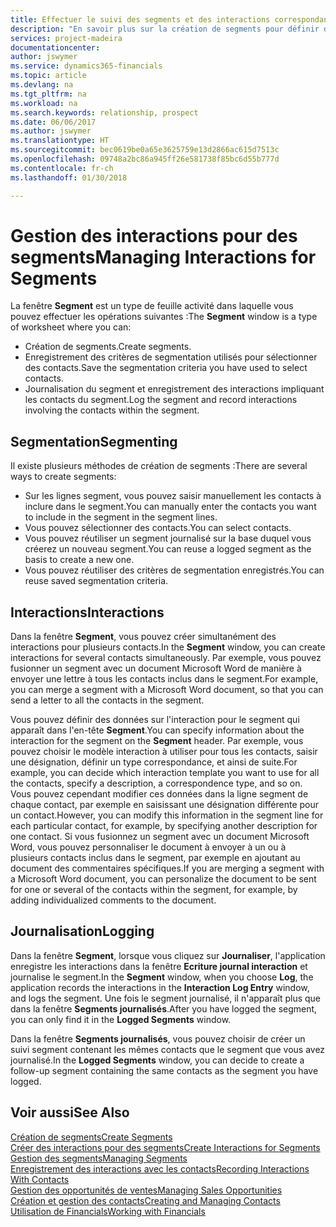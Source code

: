 ```yaml
---
title: Effectuer le suivi des segments et des interactions correspondantes| Microsoft Docs
description: "En savoir plus sur la création de segments pour définir des groupes de contacts et spécifier des interactions pour des segments."
services: project-madeira
documentationcenter: 
author: jswymer
ms.service: dynamics365-financials
ms.topic: article
ms.devlang: na
ms.tgt_pltfrm: na
ms.workload: na
ms.search.keywords: relationship, prospect
ms.date: 06/06/2017
ms.author: jswymer
ms.translationtype: HT
ms.sourcegitcommit: bec0619be0a65e3625759e13d2866ac615d7513c
ms.openlocfilehash: 09748a2bc86a945ff26e581738f85bc6d55b777d
ms.contentlocale: fr-ch
ms.lasthandoff: 01/30/2018

---
```

# <a name="managing-interactions-for-segments"></a><span data-ttu-id="bfefa-103">Gestion des interactions pour des segments</span><span class="sxs-lookup"><span data-stu-id="bfefa-103">Managing Interactions for Segments</span></span>
<span data-ttu-id="bfefa-104">La fenêtre **Segment** est un type de feuille activité dans laquelle vous pouvez effectuer les opérations suivantes :</span><span class="sxs-lookup"><span data-stu-id="bfefa-104">The **Segment** window is a type of worksheet where you can:</span></span>

* <span data-ttu-id="bfefa-105">Création de segments.</span><span class="sxs-lookup"><span data-stu-id="bfefa-105">Create segments.</span></span>
* <span data-ttu-id="bfefa-106">Enregistrement des critères de segmentation utilisés pour sélectionner des contacts.</span><span class="sxs-lookup"><span data-stu-id="bfefa-106">Save the segmentation criteria you have used to select contacts.</span></span>
* <span data-ttu-id="bfefa-107">Journalisation du segment et enregistrement des interactions impliquant les contacts du segment.</span><span class="sxs-lookup"><span data-stu-id="bfefa-107">Log the segment and record interactions involving the contacts within the segment.</span></span>

## <a name="segmenting"></a><span data-ttu-id="bfefa-108">Segmentation</span><span class="sxs-lookup"><span data-stu-id="bfefa-108">Segmenting</span></span>
<span data-ttu-id="bfefa-109">Il existe plusieurs méthodes de création de segments :</span><span class="sxs-lookup"><span data-stu-id="bfefa-109">There are several ways to create segments:</span></span>

* <span data-ttu-id="bfefa-110">Sur les lignes segment, vous pouvez saisir manuellement les contacts à inclure dans le segment.</span><span class="sxs-lookup"><span data-stu-id="bfefa-110">You can manually enter the contacts you want to include in the segment in the segment lines.</span></span>
* <span data-ttu-id="bfefa-111">Vous pouvez sélectionner des contacts.</span><span class="sxs-lookup"><span data-stu-id="bfefa-111">You can select contacts.</span></span>
* <span data-ttu-id="bfefa-112">Vous pouvez réutiliser un segment journalisé sur la base duquel vous créerez un nouveau segment.</span><span class="sxs-lookup"><span data-stu-id="bfefa-112">You can reuse a logged segment as the basis to create a new one.</span></span>
* <span data-ttu-id="bfefa-113">Vous pouvez réutiliser des critères de segmentation enregistrés.</span><span class="sxs-lookup"><span data-stu-id="bfefa-113">You can reuse saved segmentation criteria.</span></span>

## <a name="interactions"></a><span data-ttu-id="bfefa-114">Interactions</span><span class="sxs-lookup"><span data-stu-id="bfefa-114">Interactions</span></span>
<span data-ttu-id="bfefa-115">Dans la fenêtre **Segment**, vous pouvez créer simultanément des interactions pour plusieurs contacts.</span><span class="sxs-lookup"><span data-stu-id="bfefa-115">In the **Segment** window, you can create interactions for several contacts simultaneously.</span></span> <span data-ttu-id="bfefa-116">Par exemple, vous pouvez fusionner un segment avec un document Microsoft Word de manière à envoyer une lettre à tous les contacts inclus dans le segment.</span><span class="sxs-lookup"><span data-stu-id="bfefa-116">For example, you can merge a segment with a Microsoft Word document, so that you can send a letter to all the contacts in the segment.</span></span>

<span data-ttu-id="bfefa-117">Vous pouvez définir des données sur l'interaction pour le segment qui apparaît dans l'en-tête **Segment**.</span><span class="sxs-lookup"><span data-stu-id="bfefa-117">You can specify information about the interaction for the segment on the **Segment** header.</span></span> <span data-ttu-id="bfefa-118">Par exemple, vous pouvez choisir le modèle interaction à utiliser pour tous les contacts, saisir une désignation, définir un type correspondance, et ainsi de suite.</span><span class="sxs-lookup"><span data-stu-id="bfefa-118">For example, you can decide which interaction template you want to use for all the contacts, specify a description, a correspondence type, and so on.</span></span> <span data-ttu-id="bfefa-119">Vous pouvez cependant modifier ces données dans la ligne segment de chaque contact, par exemple en saisissant une désignation différente pour un contact.</span><span class="sxs-lookup"><span data-stu-id="bfefa-119">However, you can modify this information in the segment line for each particular contact, for example, by specifying another description for one contact.</span></span> <span data-ttu-id="bfefa-120">Si vous fusionnez un segment avec un document Microsoft Word, vous pouvez personnaliser le document à envoyer à un ou à plusieurs contacts inclus dans le segment, par exemple en ajoutant au document des commentaires spécifiques.</span><span class="sxs-lookup"><span data-stu-id="bfefa-120">If you are merging a segment with a Microsoft Word document, you can personalize the document to be sent for one or several of the contacts within the segment, for example, by adding individualized comments to the document.</span></span>

## <a name="logging"></a><span data-ttu-id="bfefa-121">Journalisation</span><span class="sxs-lookup"><span data-stu-id="bfefa-121">Logging</span></span>
<span data-ttu-id="bfefa-122">Dans la fenêtre **Segment**, lorsque vous cliquez sur **Journaliser**, l'application enregistre les interactions dans la fenêtre **Ecriture journal interaction** et journalise le segment.</span><span class="sxs-lookup"><span data-stu-id="bfefa-122">In the **Segment** window, when you choose **Log**, the application records the interactions in the **Interaction Log Entry** window, and logs the segment.</span></span> <span data-ttu-id="bfefa-123">Une fois le segment journalisé, il n'apparaît plus que dans la fenêtre **Segments journalisés**.</span><span class="sxs-lookup"><span data-stu-id="bfefa-123">After you have logged the segment, you can only find it in the **Logged Segments** window.</span></span>

<span data-ttu-id="bfefa-124">Dans la fenêtre **Segments journalisés**, vous pouvez choisir de créer un suivi segment contenant les mêmes contacts que le segment que vous avez journalisé.</span><span class="sxs-lookup"><span data-stu-id="bfefa-124">In the **Logged Segments** window, you can decide to create a follow-up segment containing the same contacts as the segment you have logged.</span></span>

## <a name="see-also"></a><span data-ttu-id="bfefa-125">Voir aussi</span><span class="sxs-lookup"><span data-stu-id="bfefa-125">See Also</span></span>
[<span data-ttu-id="bfefa-126">Création de segments</span><span class="sxs-lookup"><span data-stu-id="bfefa-126">Create Segments</span></span>](marketing-how-create-segment.md)  
[<span data-ttu-id="bfefa-127">Créer des interactions pour des segments</span><span class="sxs-lookup"><span data-stu-id="bfefa-127">Create Interactions for Segments</span></span>](marketing-how-create-interactions.md)  
[<span data-ttu-id="bfefa-128">Gestion des segments</span><span class="sxs-lookup"><span data-stu-id="bfefa-128">Managing Segments</span></span>](marketing-segments.md)  
[<span data-ttu-id="bfefa-129">Enregistrement des interactions avec les contacts</span><span class="sxs-lookup"><span data-stu-id="bfefa-129">Recording Interactions With Contacts</span></span>](marketing-interactions.md)  
[<span data-ttu-id="bfefa-130">Gestion des opportunités de ventes</span><span class="sxs-lookup"><span data-stu-id="bfefa-130">Managing Sales Opportunities</span></span>](marketing-manage-sales-opportunities.md)  
[<span data-ttu-id="bfefa-131">Création et gestion des contacts</span><span class="sxs-lookup"><span data-stu-id="bfefa-131">Creating and Managing Contacts</span></span>](marketing-contacts.md)  
[<span data-ttu-id="bfefa-132">Utilisation de Financials</span><span class="sxs-lookup"><span data-stu-id="bfefa-132">Working with Financials</span></span>](ui-work-product.md)

